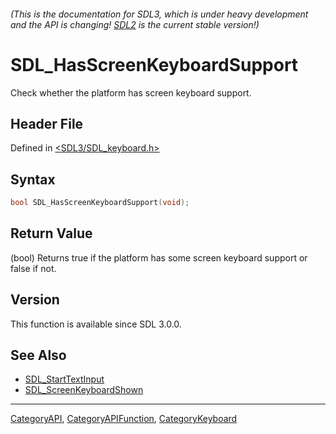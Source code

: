 ###### (This is the documentation for SDL3, which is under heavy development and the API is changing! [SDL2](https://wiki.libsdl.org/SDL2/) is the current stable version!)
# SDL_HasScreenKeyboardSupport

Check whether the platform has screen keyboard support.

## Header File

Defined in [<SDL3/SDL_keyboard.h>](https://github.com/libsdl-org/SDL/blob/main/include/SDL3/SDL_keyboard.h)

## Syntax

```c
bool SDL_HasScreenKeyboardSupport(void);
```

## Return Value

(bool) Returns true if the platform has some screen keyboard support or
false if not.

## Version

This function is available since SDL 3.0.0.

## See Also

- [SDL_StartTextInput](SDL_StartTextInput)
- [SDL_ScreenKeyboardShown](SDL_ScreenKeyboardShown)

----
[CategoryAPI](CategoryAPI), [CategoryAPIFunction](CategoryAPIFunction), [CategoryKeyboard](CategoryKeyboard)

